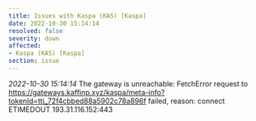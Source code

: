 ```yaml
---
title: Issues with Kaspa (KAS) [Kaspa]
date: 2022-10-30 15:14:14
resolved: false
severity: down
affected:
- Kaspa (KAS) [Kaspa]
section: issue
---
```


*2022-10-30 15:14:14* The gateway is unreachable: FetchError request to https://gateways.kaffinp.xyz/kaspa/meta-info?tokenId=tti_72f4cbbed88a5902c78a896f failed, reason: connect ETIMEDOUT 193.31.116.152:443